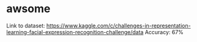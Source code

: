 awsome
======

Link to dataset: https://www.kaggle.com/c/challenges-in-representation-learning-facial-expression-recognition-challenge/data
Accuracy: 67%
